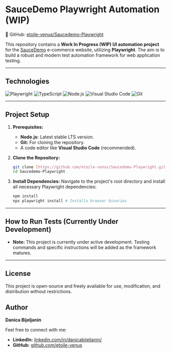 # SauceDemo Playwright Automation (WIP)

🔗 GitHub: [etoile-venus/Saucedemo-Playwright](https://github.com/etoile-venus/Saucedemo-Playwright)

This repository contains a **Work In Progress (WIP) UI automation project** for the [SauceDemo](https://www.saucedemo.com/) e-commerce website, utilizing **Playwright**. The aim is to build a robust and modern test automation framework for web application testing.

---

## Technologies

![Playwright](https://img.shields.io/badge/Playwright-45B05C?style=for-the-badge&logo=playwright&logoColor=white)
![TypeScript](https://img.shields.io/badge/TypeScript-3178C6?style=for-the-badge&logo=typescript&logoColor=white)
![Node.js](https://img.shields.io/badge/Node.js-339933?style=for-the-badge&logo=node.js&logoColor=white)
![Visual Studio Code](https://img.shields.io/badge/VS_Code-007ACC?style=for-the-badge&logo=visual-studio-code&logoColor=white)
![Git](https://img.shields.io/badge/Git-F05032?style=for-the-badge&logo=git&logoColor=white)

---

## Project Setup

1.  **Prerequisites:**
    * **Node.js:** Latest stable LTS version.
    * **Git:** For cloning the repository.
    * A code editor like **Visual Studio Code** (recommended).

2.  **Clone the Repository:**

    ```bash
    git clone [https://github.com/etoile-venus/Saucedemo-Playwright.git](https://github.com/etoile-venus/Saucedemo-Playwright.git)
    cd Saucedemo-Playwright
    ```

3.  **Install Dependencies:**
    Navigate to the project's root directory and install all necessary Playwright dependencies:

    ```bash
    npm install
    npx playwright install # Installs browser binaries
    ```

---

## How to Run Tests (Currently Under Development)

* **Note:** This project is currently under active development. Testing commands and specific instructions will be added as the framework matures.

---

## License

This project is open-source and freely available for use, modification, and distribution without restrictions.

## Author
**Danica Bijeljanin**

Feel free to connect with me:
- **LinkedIn:** [linkedin.com/in/danicabijeljanin/](https://linkedin.com/in/danicabijeljanin/)  
- **GitHub:** [github.com/etoile-venus](https://github.com/etoile-venus)

